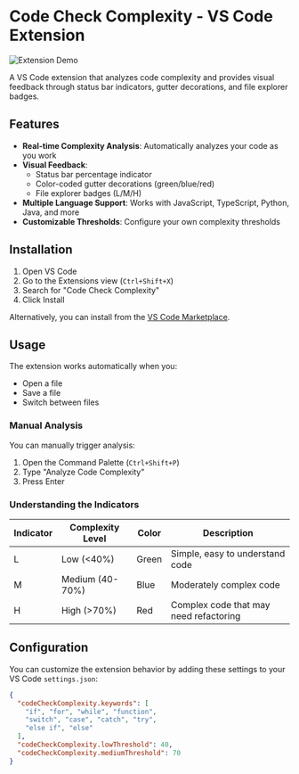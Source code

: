 # Code Check Complexity - VS Code Extension

![Extension Demo](https://via.placeholder.com/800x400?text=Demo+Screenshot+Here)

A VS Code extension that analyzes code complexity and provides visual feedback through status bar indicators, gutter decorations, and file explorer badges.

## Features

- **Real-time Complexity Analysis**: Automatically analyzes your code as you work
- **Visual Feedback**:
  - Status bar percentage indicator
  - Color-coded gutter decorations (green/blue/red)
  - File explorer badges (L/M/H)
- **Multiple Language Support**: Works with JavaScript, TypeScript, Python, Java, and more
- **Customizable Thresholds**: Configure your own complexity thresholds

## Installation

1. Open VS Code
2. Go to the Extensions view (`Ctrl+Shift+X`)
3. Search for "Code Check Complexity"
4. Click Install

Alternatively, you can install from the [VS Code Marketplace](https://marketplace.visualstudio.com/items?itemName=yourname.code-check-complexity).

## Usage

The extension works automatically when you:
- Open a file
- Save a file
- Switch between files

### Manual Analysis

You can manually trigger analysis:
1. Open the Command Palette (`Ctrl+Shift+P`)
2. Type "Analyze Code Complexity"
3. Press Enter

### Understanding the Indicators

| Indicator | Complexity Level | Color | Description |
|-----------|------------------|-------|-------------|
| L | Low (<40%) | Green | Simple, easy to understand code |
| M | Medium (40-70%) | Blue | Moderately complex code |
| H | High (>70%) | Red | Complex code that may need refactoring |

## Configuration

You can customize the extension behavior by adding these settings to your VS Code `settings.json`:

```json
{
  "codeCheckComplexity.keywords": [
    "if", "for", "while", "function", 
    "switch", "case", "catch", "try",
    "else if", "else"
  ],
  "codeCheckComplexity.lowThreshold": 40,
  "codeCheckComplexity.mediumThreshold": 70
}
